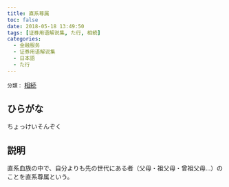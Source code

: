 ```yaml
---
title: 直系尊属
toc: false
date: 2018-05-18 13:49:50
tags: [证券用语解说集, た行, 相続]
categories:
  - 金融服务
  - 证券用语解说集
  - 日本語
  - た行
---
```


`分類：` [相続](/tags/相続/)

## ひらがな

ちょっけいそんぞく

## 説明

直系血族の中で、自分よりも先の世代にある者（父母・祖父母・曾祖父母…）のことを直系尊属という。

